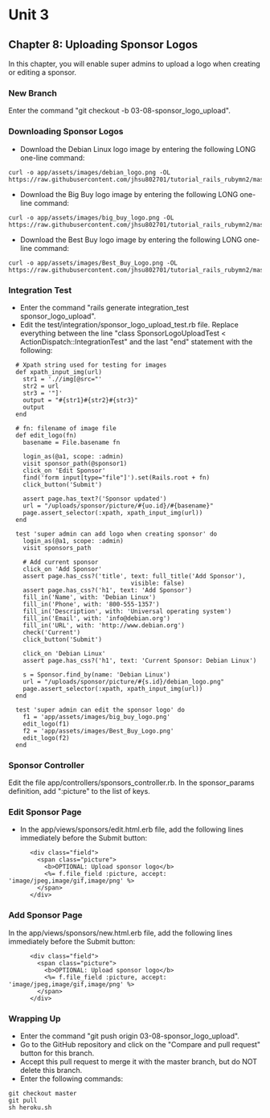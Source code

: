 # Unit 3
## Chapter 8: Uploading Sponsor Logos

In this chapter, you will enable super admins to upload a logo when creating or editing a sponsor.

### New Branch
Enter the command "git checkout -b 03-08-sponsor_logo_upload".

### Downloading Sponsor Logos
* Download the Debian Linux logo image by entering the following LONG one-line command:
```
curl -o app/assets/images/debian_logo.png -OL https://raw.githubusercontent.com/jhsu802701/tutorial_rails_rubymn2/master/images/debian_logo.png
```
* Download the Big Buy logo image by entering the following LONG one-line command:
```
curl -o app/assets/images/big_buy_logo.png -OL https://raw.githubusercontent.com/jhsu802701/tutorial_rails_rubymn2/master/images/big_buy_logo.png
```
* Download the Best Buy logo image by entering the following LONG one-line command:
```
curl -o app/assets/images/Best_Buy_Logo.png -OL https://raw.githubusercontent.com/jhsu802701/tutorial_rails_rubymn2/master/images/Best_Buy_Logo.png
```

### Integration Test
* Enter the command "rails generate integration_test sponsor_logo_upload".
* Edit the test/integration/sponsor_logo_upload_test.rb file.  Replace everything between the line "class SponsorLogoUploadTest < ActionDispatch::IntegrationTest" and the last "end" statement with the following:
```
  # Xpath string used for testing for images
  def xpath_input_img(url)
    str1 = './/img[@src="'
    str2 = url
    str3 = '"]'
    output = "#{str1}#{str2}#{str3}"
    output
  end

  # fn: filename of image file
  def edit_logo(fn)
    basename = File.basename fn
    
    login_as(@a1, scope: :admin)
    visit sponsor_path(@sponsor1)
    click_on 'Edit Sponsor'
    find('form input[type="file"]').set(Rails.root + fn)
    click_button('Submit')

    assert page.has_text?('Sponsor updated')
    url = "/uploads/sponsor/picture/#{uo.id}/#{basename}"
    page.assert_selector(:xpath, xpath_input_img(url))
  end

  test 'super admin can add logo when creating sponsor' do
    login_as(@a1, scope: :admin)
    visit sponsors_path

    # Add current sponsor
    click_on 'Add Sponsor'
    assert page.has_css?('title', text: full_title('Add Sponsor'),
                                  visible: false)
    assert page.has_css?('h1', text: 'Add Sponsor')
    fill_in('Name', with: 'Debian Linux')
    fill_in('Phone', with: '800-555-1357')
    fill_in('Description', with: 'Universal operating system')
    fill_in('Email', with: 'info@debian.org')
    fill_in('URL', with: 'http://www.debian.org')
    check('Current')
    click_button('Submit')
    
    click_on 'Debian Linux'
    assert page.has_css?('h1', text: 'Current Sponsor: Debian Linux')

    s = Sponsor.find_by(name: 'Debian Linux')
    url = "/uploads/sponsor/picture/#{s.id}/debian_logo.png"
    page.assert_selector(:xpath, xpath_input_img(url))
  end

  test 'super admin can edit the sponsor logo' do
    f1 = 'app/assets/images/big_buy_logo.png'
    edit_logo(f1)
    f2 = 'app/assets/images/Best_Buy_Logo.png'
    edit_logo(f2)
  end
```

### Sponsor Controller
Edit the file app/controllers/sponsors_controller.rb. In the sponsor_params definition, add ":picture" to the list of keys.

### Edit Sponsor Page
* In the app/views/sponsors/edit.html.erb file, add the following lines immediately before the Submit button:
```
      <div class="field">
        <span class="picture">
          <b>OPTIONAL: Upload sponsor logo</b>
          <%= f.file_field :picture, accept: 'image/jpeg,image/gif,image/png' %>
        </span>
      </div>
```

### Add Sponsor Page
In the app/views/sponsors/new.html.erb file, add the following lines immediately before the Submit button:
```
      <div class="field">
        <span class="picture">
          <b>OPTIONAL: Upload sponsor logo</b>
          <%= f.file_field :picture, accept: 'image/jpeg,image/gif,image/png' %>
        </span>
      </div>
```

### Wrapping Up
* Enter the command "git push origin 03-08-sponsor_logo_upload".
* Go to the GitHub repository and click on the "Compare and pull request" button for this branch.
* Accept this pull request to merge it with the master branch, but do NOT delete this branch.
* Enter the following commands:
```
git checkout master
git pull
sh heroku.sh
```
